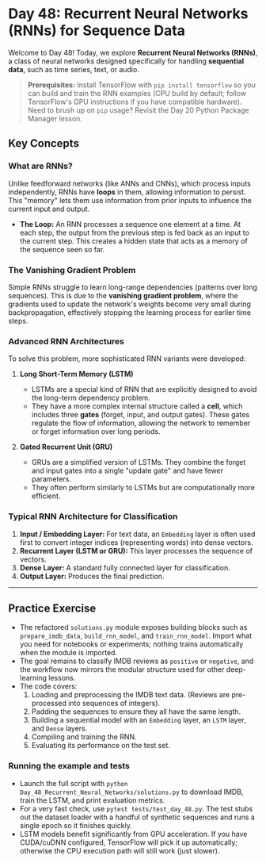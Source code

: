 # Day 48: Recurrent Neural Networks (RNNs) for Sequence Data

Welcome to Day 48! Today, we explore **Recurrent Neural Networks (RNNs)**, a class of neural networks designed specifically for handling **sequential data**, such as time series, text, or audio.

> **Prerequisites:** Install TensorFlow with `pip install tensorflow` so you can build and train the RNN examples (CPU build by default; follow TensorFlow's GPU instructions if you have compatible hardware). Need to brush up on `pip` usage? Revisit the Day 20 Python Package Manager lesson.

## Key Concepts

### What are RNNs?
Unlike feedforward networks (like ANNs and CNNs), which process inputs independently, RNNs have **loops** in them, allowing information to persist. This "memory" lets them use information from prior inputs to influence the current input and output.

-   **The Loop:** An RNN processes a sequence one element at a time. At each step, the output from the previous step is fed back as an input to the current step. This creates a hidden state that acts as a memory of the sequence seen so far.

### The Vanishing Gradient Problem
Simple RNNs struggle to learn long-range dependencies (patterns over long sequences). This is due to the **vanishing gradient problem**, where the gradients used to update the network's weights become very small during backpropagation, effectively stopping the learning process for earlier time steps.

### Advanced RNN Architectures
To solve this problem, more sophisticated RNN variants were developed:

1.  **Long Short-Term Memory (LSTM)**
    -   LSTMs are a special kind of RNN that are explicitly designed to avoid the long-term dependency problem.
    -   They have a more complex internal structure called a **cell**, which includes three **gates** (forget, input, and output gates). These gates regulate the flow of information, allowing the network to remember or forget information over long periods.

2.  **Gated Recurrent Unit (GRU)**
    -   GRUs are a simplified version of LSTMs. They combine the forget and input gates into a single "update gate" and have fewer parameters.
    -   They often perform similarly to LSTMs but are computationally more efficient.

### Typical RNN Architecture for Classification
1.  **Input / Embedding Layer:** For text data, an `Embedding` layer is often used first to convert integer indices (representing words) into dense vectors.
2.  **Recurrent Layer (LSTM or GRU):** This layer processes the sequence of vectors.
3.  **Dense Layer:** A standard fully connected layer for classification.
4.  **Output Layer:** Produces the final prediction.

---

## Practice Exercise

-   The refactored `solutions.py` module exposes building blocks such as `prepare_imdb_data`, `build_rnn_model`, and `train_rnn_model`. Import what you need for notebooks or experiments; nothing trains automatically when the module is imported.
-   The goal remains to classify IMDB reviews as `positive` or `negative`, and the workflow now mirrors the modular structure used for other deep-learning lessons.
-   The code covers:
    1.  Loading and preprocessing the IMDB text data. (Reviews are pre-processed into sequences of integers).
    2.  Padding the sequences to ensure they all have the same length.
    3.  Building a sequential model with an `Embedding` layer, an `LSTM` layer, and `Dense` layers.
    4.  Compiling and training the RNN.
    5.  Evaluating its performance on the test set.

### Running the example and tests

-   Launch the full script with `python Day_48_Recurrent_Neural_Networks/solutions.py` to download IMDB, train the LSTM, and print evaluation metrics.
-   For a very fast check, use `pytest tests/test_day_48.py`. The test stubs out the dataset loader with a handful of synthetic sequences and runs a single epoch so it finishes quickly.
-   LSTM models benefit significantly from GPU acceleration. If you have CUDA/cuDNN configured, TensorFlow will pick it up automatically; otherwise the CPU execution path will still work (just slower).